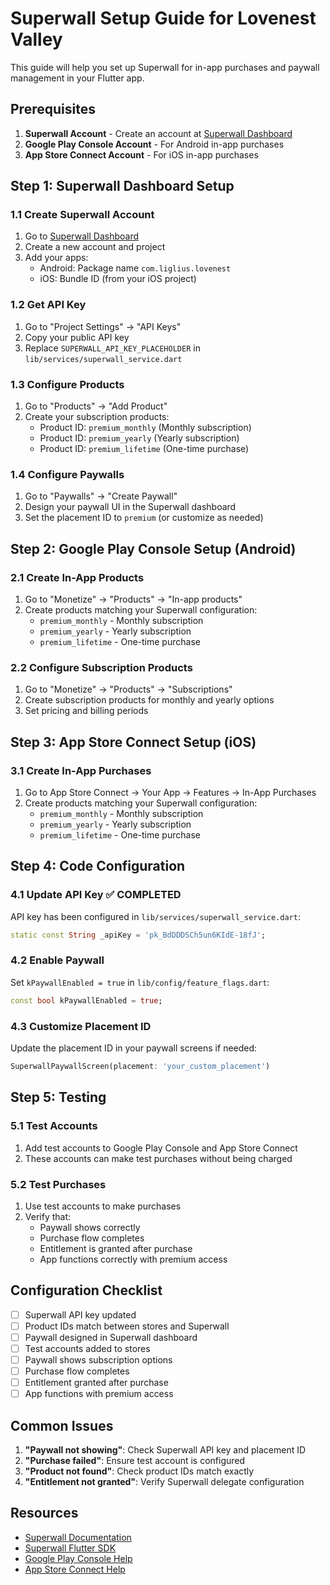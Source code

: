 # Superwall Setup Guide for Lovenest Valley

This guide will help you set up Superwall for in-app purchases and paywall management in your Flutter app.

## Prerequisites

1. **Superwall Account** - Create an account at [Superwall Dashboard](https://superwall.com/dashboard)
2. **Google Play Console Account** - For Android in-app purchases
3. **App Store Connect Account** - For iOS in-app purchases

## Step 1: Superwall Dashboard Setup

### 1.1 Create Superwall Account
1. Go to [Superwall Dashboard](https://superwall.com/dashboard)
2. Create a new account and project
3. Add your apps:
   - Android: Package name `com.liglius.lovenest`
   - iOS: Bundle ID (from your iOS project)

### 1.2 Get API Key
1. Go to "Project Settings" → "API Keys"
2. Copy your public API key
3. Replace `SUPERWALL_API_KEY_PLACEHOLDER` in `lib/services/superwall_service.dart`

### 1.3 Configure Products
1. Go to "Products" → "Add Product"
2. Create your subscription products:
   - Product ID: `premium_monthly` (Monthly subscription)
   - Product ID: `premium_yearly` (Yearly subscription)
   - Product ID: `premium_lifetime` (One-time purchase)

### 1.4 Configure Paywalls
1. Go to "Paywalls" → "Create Paywall"
2. Design your paywall UI in the Superwall dashboard
3. Set the placement ID to `premium` (or customize as needed)

## Step 2: Google Play Console Setup (Android)

### 2.1 Create In-App Products
1. Go to "Monetize" → "Products" → "In-app products"
2. Create products matching your Superwall configuration:
   - `premium_monthly` - Monthly subscription
   - `premium_yearly` - Yearly subscription
   - `premium_lifetime` - One-time purchase

### 2.2 Configure Subscription Products
1. Go to "Monetize" → "Products" → "Subscriptions"
2. Create subscription products for monthly and yearly options
3. Set pricing and billing periods

## Step 3: App Store Connect Setup (iOS)

### 3.1 Create In-App Purchases
1. Go to App Store Connect → Your App → Features → In-App Purchases
2. Create products matching your Superwall configuration:
   - `premium_monthly` - Monthly subscription
   - `premium_yearly` - Yearly subscription
   - `premium_lifetime` - One-time purchase

## Step 4: Code Configuration

### 4.1 Update API Key ✅ **COMPLETED**
API key has been configured in `lib/services/superwall_service.dart`:
```dart
static const String _apiKey = 'pk_BdDDDSCh5un6KIdE-18fJ';
```

### 4.2 Enable Paywall
Set `kPaywallEnabled = true` in `lib/config/feature_flags.dart`:
```dart
const bool kPaywallEnabled = true;
```

### 4.3 Customize Placement ID
Update the placement ID in your paywall screens if needed:
```dart
SuperwallPaywallScreen(placement: 'your_custom_placement')
```

## Step 5: Testing

### 5.1 Test Accounts
1. Add test accounts to Google Play Console and App Store Connect
2. These accounts can make test purchases without being charged

### 5.2 Test Purchases
1. Use test accounts to make purchases
2. Verify that:
   - Paywall shows correctly
   - Purchase flow completes
   - Entitlement is granted after purchase
   - App functions correctly with premium access

## Configuration Checklist

- [ ] Superwall API key updated
- [ ] Product IDs match between stores and Superwall
- [ ] Paywall designed in Superwall dashboard
- [ ] Test accounts added to stores
- [ ] Paywall shows subscription options
- [ ] Purchase flow completes
- [ ] Entitlement granted after purchase
- [ ] App functions with premium access

## Common Issues

1. **"Paywall not showing"**: Check Superwall API key and placement ID
2. **"Purchase failed"**: Ensure test account is configured
3. **"Product not found"**: Check product IDs match exactly
4. **"Entitlement not granted"**: Verify Superwall delegate configuration

## Resources

- [Superwall Documentation](https://superwall.com/docs)
- [Superwall Flutter SDK](https://superwall.com/docs/flutter)
- [Google Play Console Help](https://support.google.com/googleplay/android-developer/)
- [App Store Connect Help](https://developer.apple.com/help/app-store-connect/)
